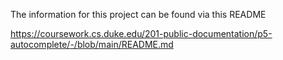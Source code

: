 The information for this project can be found via this README

https://coursework.cs.duke.edu/201-public-documentation/p5-autocomplete/-/blob/main/README.md
